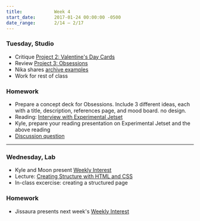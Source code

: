 ```yaml
---
title:            Week 4
start_date:       2017-01-24 00:00:00 -0500
date_range:       2/14 – 2/17
---
```


### Tuesday, Studio
- Critique [Project 2: Valentine's Day Cards](../projects/valentines-day)
- Review [Project 3: Obsessions](../projects/obsessions)
- Nika shares [archive examples](../assets/lectures/lecture4-archives.pdf)
- Work for rest of class

### Homework

- Prepare a concept deck for Obsessions. Include 3 different ideas, each with a title, description, references page, and mood board. no design.
- Reading: [Interview with Experimental Jetset](http://www.designboom.com/design/experimental-jetset-interview/)
- Kyle, prepare your reading presentation on Experimental Jetset and the above reading
- [Discussion question](https://docs.google.com/document/d/1wx7NNjBJAJgroz4wA1gNpwhY-VmSqehdDS1kVRKsqEA/edit?usp=sharing)


---

### Wednesday, Lab

- Kyle and Moon present [Weekly Interest](/projects/weekly_interest)
- Lecture: [Creating Structure with HTML and CSS](/lectures/lab/creating-structure-with-html-and-css)
- In-class excercise: creating a structured page

### Homework

- Jissaura presents next week's [Weekly Interest](/projects/weekly_interest)
